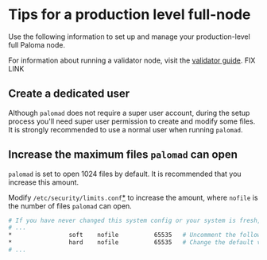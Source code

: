 # Tips for a production level full-node

Use the following information to set up and manage your production-level 
full Paloma node.  

For information about running a validator node, visit the 
[validator guide](../validator/set-up-validator).  FIX LINK

## Create a dedicated user

Although `palomad` does not require a super user account, during the 
setup process you'll need super user permission to create and modify 
some files. It is strongly recommended to use a normal user when 
running `palomad`.  

## Increase the maximum files `palomad` can open

`palomad` is set to open 1024 files by default. It is recommended 
that you increase this amount.

Modify `/etc/security/limits.conf`[*](https://linux.die.net/man/5/limits.conf) 
to increase the amount, where `nofile` is the number of files `palomad` can open.

```bash
# If you have never changed this system config or your system is fresh, most of this file will be commented
# ...
*                soft    nofile          65535   # Uncomment the following two lines at the bottom
*                hard    nofile          65535   # Change the default values to ~65535
# ...
```

